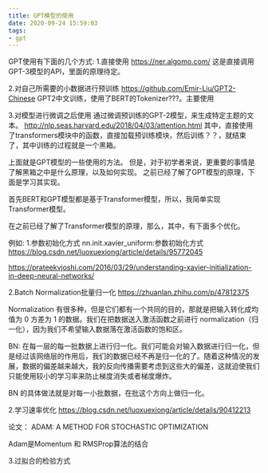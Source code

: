 ```yaml
---
title: GPT模型的使用
date: 2020-09-24 15:59:03
tags:
- gpt
---
```

GPT使用有下面的几个方式:
1.直接使用
https://ner.algomo.com/
这是直接调用GPT-3模型的API，里面的原理待定。

2.对自己所需要的小数据进行预训练
https://github.com/Emir-Liu/GPT2-Chinese
GPT2中文训练，使用了BERT的Tokenizer???。主要使用

3.对模型进行微调之后使用
通过微调预训练的GPT-2模型，来生成特定主题的文本。
http://nlp.seas.harvard.edu/2018/04/03/attention.html
其中，直接使用了transformers模块中的函数，直接加载预训练模块，然后训练？？，就结束了，其中训练的过程就是一个黑箱。

上面就是GPT模型的一些使用的方法。
但是，对于初学者来说，更重要的事情是了解黑箱之中是什么原理，以及如何实现。
之前已经了解了GPT模型的原理，下面是学习其实现。

首先BERT和GPT模型都是基于Transformer模型，所以，我简单实现Transformer模型。

在之前已经了解了Transformer模型的原理，那么，其中，有下面多个优化。

例如:
1.参数初始化方式
nn.init.xavier_uniform:参数初始化方式
https://blog.csdn.net/luoxuexiong/article/details/95772045

https://prateekvjoshi.com/2016/03/29/understanding-xavier-initialization-in-deep-neural-networks/

2.Batch Normalization批量归一化
https://zhuanlan.zhihu.com/p/47812375

Normalization 有很多种，但是它们都有一个共同的目的，那就是把输入转化成均值为 0 方差为 1 的数据。我们在把数据送入激活函数之前进行 normalization（归一化），因为我们不希望输入数据落在激活函数的饱和区。

BN:
在每一层的每一批数据上进行归一化。我们可能会对输入数据进行归一化，但是经过该网络层的作用后，我们的数据已经不再是归一化的了。随着这种情况的发展，数据的偏差越来越大，我的反向传播需要考虑到这些大的偏差，这就迫使我们只能使用较小的学习率来防止梯度消失或者梯度爆炸。

BN 的具体做法就是对每一小批数据，在批这个方向上做归一化。

2.学习速率优化
https://blog.csdn.net/luoxuexiong/article/details/90412213

论文：
ADAM: A METHOD FOR STOCHASTIC OPTIMIZATION

Adam是Momentum 和 RMSProp算法的结合

3.过拟合的检验方式


